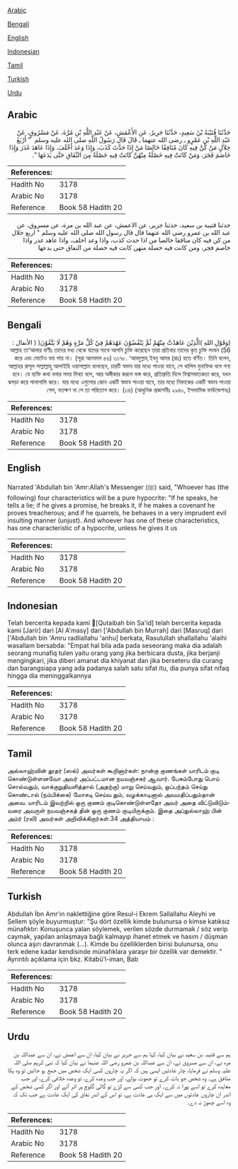 [Arabic](#arabic)

[Bengali](#bengali)

[English](#english)

[Indonesian](#indonesian)

[Tamil](#tamil)

[Turkish](#turkish)

[Urdu](#urdu)

## Arabic


<div dir="rtl" lang="ar" style={{fontSize:'larger',backgroundColor:'#f8f9fa',padding:20}}>
حَدَّثَنَا قُتَيْبَةُ بْنُ سَعِيدٍ، حَدَّثَنَا جَرِيرٌ، عَنِ الأَعْمَشِ، عَنْ عَبْدِ اللَّهِ بْنِ مُرَّةَ، عَنْ مَسْرُوقٍ، عَنْ عَبْدِ اللَّهِ بْنِ عَمْرٍو ـ رضى الله عنهما ـ قَالَ قَالَ رَسُولُ اللَّهِ صلى الله عليه وسلم ‏ "‏ أَرْبَعُ خِلاَلٍ مَنْ كُنَّ فِيهِ كَانَ مُنَافِقًا خَالِصًا مَنْ إِذَا حَدَّثَ كَذَبَ، وَإِذَا وَعَدَ أَخْلَفَ، وَإِذَا عَاهَدَ غَدَرَ وَإِذَا خَاصَمَ فَجَرَ، وَمَنْ كَانَتْ فِيهِ خَصْلَةٌ مِنْهُنَّ كَانَتْ فِيهِ خَصْلَةٌ مِنَ النِّفَاقِ حَتَّى يَدَعَهَا ‏"‏‏.‏
</div>
<div style={{backgroundColor:'#f8f9fa',padding:20, marginBottom: 10}}><table> <thead> <tr> <th>References:</th> <th></th> </tr> </thead> <tbody><tr><td>Hadith No</td><td>3178</td></tr><tr><td>Arabic No</td><td>3178</td></tr><tr><td>Reference</td><td>Book 58 Hadith 20</td></tr></tbody></table></div>


<div dir="rtl" lang="ar" style={{fontSize:'larger',backgroundColor:'#f8f9fa',padding:20}}>
حدثنا قتيبة بن سعيد، حدثنا جرير، عن الاعمش، عن عبد الله بن مرة، عن مسروق، عن عبد الله بن عمرو رضى الله عنهما قال قال رسول الله صلى الله عليه وسلم " اربع خلال من كن فيه كان منافقا خالصا من اذا حدث كذب، واذا وعد اخلف، واذا عاهد غدر واذا خاصم فجر، ومن كانت فيه خصلة منهن كانت فيه خصلة من النفاق حتى يدعها
</div>
<div style={{backgroundColor:'#f8f9fa',padding:20, marginBottom: 10}}><table> <thead> <tr> <th>References:</th> <th></th> </tr> </thead> <tbody><tr><td>Hadith No</td><td>3178</td></tr><tr><td>Arabic No</td><td>3178</td></tr><tr><td>Reference</td><td>Book 58 Hadith 20</td></tr></tbody></table></div>

## Bengali


<div dir="rtl" lang="bn" style={{fontSize:'larger',backgroundColor:'#f8f9fa',padding:20}}>
(وَقَوْلِ اللهِ )الَّذِيْنَ عَاهَدْتَّ مِنْهُمْ ثُمَّ يَنْقُضُوْنَ عَهْدَهُمْ فِيْ كُلِّ مَرَّةٍ وَهُمْ لَا يَتَّقُوْنَ( ( الأنفال : 56) আল্লাহ তা‘আলার বাণীঃ তাদের মধ্য থেকে যাদের সাথে আপনি চুক্তি করেছেন তারা প্রতিবার তাদের কৃত চুক্তি লংঘন করে এবং মোটেও ভয় পায় না। (সূরা আনফাল ৫৬) ৩১৭৮. ‘আবদুল্লাহ্ ইবনু আমর (রাঃ) হতে বর্ণিত। তিনি বলেন, আল্লাহর রাসূল সাল্লাল্লাহু আলাইহি ওয়াসাল্লাম বলেছেন, চারটি স্বভাব যার মধ্যে পাওয়া যাবে, সে খালিস মুনাফিক বলে গণ্য হবে। যে ব্যক্তি কথা বলার সময় মিথ্যা বলে, আর অঙ্গীকার করলে ভঙ্গ করে, প্রতিশ্রুতি দিলে বিশ্বাসঘাতকতা করে, যখন ঝগড়া করে গালাগালি করে। যার মধ্যে এগুলোর কোন একটি স্বভাব পাওয়া যাবে, তার মধ্যে নিফাকের একটি স্বভাব পাওয়া গেল, যতক্ষণ না সে তা পরিত্যাগ করে। (৩৪) (আধুনিক প্রকাশনীঃ ২৯৪০, ইসলামিক ফাউন্ডেশনঃ)
</div>
<div style={{backgroundColor:'#f8f9fa',padding:20, marginBottom: 10}}><table> <thead> <tr> <th>References:</th> <th></th> </tr> </thead> <tbody><tr><td>Hadith No</td><td>3178</td></tr><tr><td>Arabic No</td><td>3178</td></tr><tr><td>Reference</td><td>Book 58 Hadith 20</td></tr></tbody></table></div>

## English


<div dir="ltr" lang="en" style={{fontSize:'larger',backgroundColor:'#f8f9fa',padding:20}}>
Narrated 'Abdullah bin 'Amr:Allah's Messenger (ﷺ) said, "Whoever has (the following) four characteristics will be a pure hypocrite: "If he speaks, he tells a lie; if he gives a promise, he breaks it, if he makes a covenant he proves treacherous; and if he quarrels, he behaves in a very imprudent evil insulting manner (unjust). And whoever has one of these characteristics, has one characteristic of a hypocrite, unless he gives it us
</div>
<div style={{backgroundColor:'#f8f9fa',padding:20, marginBottom: 10}}><table> <thead> <tr> <th>References:</th> <th></th> </tr> </thead> <tbody><tr><td>Hadith No</td><td>3178</td></tr><tr><td>Arabic No</td><td>3178</td></tr><tr><td>Reference</td><td>Book 58 Hadith 20</td></tr></tbody></table></div>

## Indonesian


<div dir="ltr" lang="id" style={{fontSize:'larger',backgroundColor:'#f8f9fa',padding:20}}>
Telah bercerita kepada kami [َQutaibah bin Sa'id] telah bercerita kepada kami [Jarir] dari [Al A'masy] dari ['Abdullah bin Murrah] dari [Masruq] dari ['Abdullah bin 'Amru radliallahu 'anhu] berkata, Rasulullah shallallahu 'alaihi wasallam bersabda: "Empat hal bila ada pada seseorang maka dia adalah seorang munafiq tulen yaitu orang yang jika berbicara dusta, jika berjanji mengingkari, jika diberi amanat dia khiyanat dan jika berseteru dia curang dan barangsiapa yang ada padanya salah satu sifat itu, dia punya sifat nifaq hingga dia meninggalkannya
</div>
<div style={{backgroundColor:'#f8f9fa',padding:20, marginBottom: 10}}><table> <thead> <tr> <th>References:</th> <th></th> </tr> </thead> <tbody><tr><td>Hadith No</td><td>3178</td></tr><tr><td>Arabic No</td><td>3178</td></tr><tr><td>Reference</td><td>Book 58 Hadith 20</td></tr></tbody></table></div>

## Tamil


<div dir="ltr" lang="ta" style={{fontSize:'larger',backgroundColor:'#f8f9fa',padding:20}}>
அல்லாஹ்வின் தூதர் (ஸல்) அவர்கள் கூறினார்கள்: நான்கு குணங்கள் யாரிடம் குடி கொண்டுள்ளனவோ அவர் அப்பட்டமான நயவஞ்சகர் ஆவார். பேசும்போது பொய் சொல்வதும், வாக்குறுதியளித்தால் (அதற்கு) மாறு செய்வதும், ஒப்பந்தம் செய்து கொண்டால் (நம்பிக்கை) மோசடி செய்வ தும், வழக்காடினால் அவமதிப்பதும்தான் அவை. யாரிடம் இவற்றில் ஒரு குணம் குடிகொண்டுள்ளதோ அவர் அதை விட்டுவிடும்வரை அவருள் நயவஞ்சகத் தின் ஒரு குணம் குடியிருக்கும். இதை அப்துல்லாஹ் பின் அம்ர் (ரலி) அவர்கள் அறிவிக்கிறார்கள்.34 அத்தியாயம் :
</div>
<div style={{backgroundColor:'#f8f9fa',padding:20, marginBottom: 10}}><table> <thead> <tr> <th>References:</th> <th></th> </tr> </thead> <tbody><tr><td>Hadith No</td><td>3178</td></tr><tr><td>Arabic No</td><td>3178</td></tr><tr><td>Reference</td><td>Book 58 Hadith 20</td></tr></tbody></table></div>

## Turkish


<div dir="ltr" lang="tr" style={{fontSize:'larger',backgroundColor:'#f8f9fa',padding:20}}>
Abdullah İbn Amr'ın naklettiğine göre Resul-i Ekrem Sallallahu Aleyhi ve Sellem şöyle buyurmuştur: "Şu dört özellik kimde bulunursa o kimse katıksız münafıktır: Konuşunca yalan söylemek, verilen sözde durmamak / söz verip caymak, yapılan anlaşmaya bağlı kalmayıp ihanet etmek ve hasım / düşman olunca aşırı davranmak (...). Kimde bu özelliklerden birisi bulunursa, onu terk edene kadar kendisinde münafıklara yaraşır bir özellik var demektir. " Ayrıntılı açıklama için bkz. Kitabü'l-iman, Bab
</div>
<div style={{backgroundColor:'#f8f9fa',padding:20, marginBottom: 10}}><table> <thead> <tr> <th>References:</th> <th></th> </tr> </thead> <tbody><tr><td>Hadith No</td><td>3178</td></tr><tr><td>Arabic No</td><td>3178</td></tr><tr><td>Reference</td><td>Book 58 Hadith 20</td></tr></tbody></table></div>

## Urdu


<div dir="rtl" lang="ur" style={{fontSize:'larger',backgroundColor:'#f8f9fa',padding:20}}>
ہم سے قتیبہ بن سعید نے بیان کیا، کہا ہم سے جریر نے بیان کیا، ان سے اعمش نے، ان سے عبداللہ بن مرہ نے، ان سے مسروق نے، ان سے عبداللہ بن عمرو رضی اللہ عنہما نے بیان کیا کہ نبی کریم صلی اللہ علیہ وسلم نے فرمایا، چار عادتیں ایسی ہیں کہ اگر یہ چاروں کسی ایک شخص میں جمع ہو جائیں تو وہ پکا منافق ہے۔ وہ شخص جو بات کرے تو جھوٹ بولے، اور جب وعدہ کرے، تو وعدہ خلافی کرے، اور جب معاہدہ کرے تو اسے پورا نہ کرے۔ اور جب کسی سے لڑے تو گالی گلوچ پر اتر آئے اور اگر کسی شخص کے اندر ان چاروں عادتوں میں سے ایک ہی عادت ہے، تو اس کے اندر نفاق کی ایک عادت ہے جب تک کہ وہ اسے چھوڑ نہ دے۔
</div>
<div style={{backgroundColor:'#f8f9fa',padding:20, marginBottom: 10}}><table> <thead> <tr> <th>References:</th> <th></th> </tr> </thead> <tbody><tr><td>Hadith No</td><td>3178</td></tr><tr><td>Arabic No</td><td>3178</td></tr><tr><td>Reference</td><td>Book 58 Hadith 20</td></tr></tbody></table></div>
